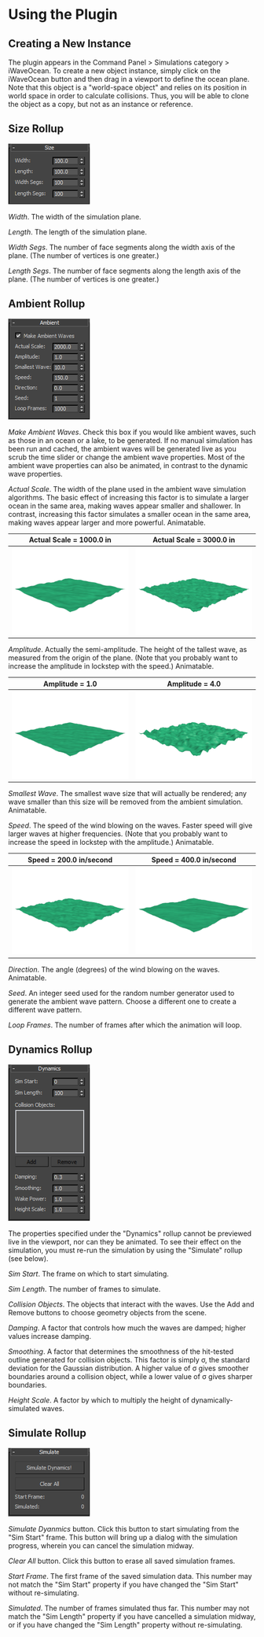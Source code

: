 ﻿Using the Plugin
================

Creating a New Instance
-----------------------
The plugin appears in the Command Panel > Simulations category > iWaveOcean.
To create a new object instance, simply click on the iWaveOcean button and then drag in a viewport to define the ocean plane.
Note that this object is a "world-space object" and relies on its position in world space in order to calculate collisions.
Thus, you will be able to clone the object as a copy, but not as an instance or reference.

Size Rollup
-----------
![Size rollup controls](size.png)

*Width*. The width of the simulation plane.

*Length*. The length of the simulation plane.

*Width Segs*. The number of face segments along the width axis of the plane. (The number of vertices is one greater.)

*Length Segs*. The number of face segments along the length axis of the plane. (The number of vertices is one greater.)

Ambient Rollup
--------------
![Ambient rollup controls](ambient.png)

*Make Ambient Waves*. Check this box if you would like ambient waves, such as those in an ocean or a lake, to be generated.
If no manual simulation has been run and cached, the ambient waves will be generated live as you scrub the time slider or change the ambient wave properties.
Most of the ambient wave properties can also be animated, in contrast to the dynamic wave properties.

*Actual Scale*. The width of the plane used in the ambient wave simulation algorithms.
The basic effect of increasing this factor is to simulate a larger ocean in the same area, making waves appear smaller and shallower.
In contrast, increasing this factor simulates a smaller ocean in the same area, making waves appear larger and more powerful.
Animatable.

Actual Scale = 1000.0 in                                             | Actual Scale = 3000.0 in
-------------------------------------------------------------------- | --------------------------------------------------------------------
![Rendered waves with actual scale = 1000.0 in](compare_scale_a.png) | ![Rendered waves with actual scale = 3000.0 in](compare_scale_b.png)

*Amplitude*. Actually the semi-amplitude.
The height of the tallest wave, as measured from the origin of the plane.
(Note that you probably want to increase the amplitude in lockstep with the speed.)
Animatable.

Amplitude = 1.0                                                 | Amplitude = 4.0
--------------------------------------------------------------- | ---------------------------------------------------------------
![Rendered waves with amplitude = 1.0](compare_amplitude_a.png) | ![Rendered waves with amplitude = 4.0](compare_amplitude_b.png)

*Smallest Wave*. The smallest wave size that will actually be rendered; any wave smaller than this size will be removed from the ambient simulation.
Animatable.

*Speed*. The speed of the wind blowing on the waves.
Faster speed will give larger waves at higher frequencies.
(Note that you probably want to increase the speed in lockstep with the amplitude.)
Animatable.

Speed = 200.0 in/second                                        | Speed = 400.0 in/second
-------------------------------------------------------------- | --------------------------------------------------------------
![Rendered waves with speed = 200.0 in/s](compare_speed_a.png) | ![Rendered waves with speed = 400.0 in/s](compare_speed_b.png)

*Direction*. The angle (degrees) of the wind blowing on the waves.
Animatable.

*Seed*. An integer seed used for the random number generator used to generate the ambient wave pattern.
Choose a different one to create a different wave pattern.

*Loop Frames*. The number of frames after which the animation will loop.

Dynamics Rollup
---------------
![Dynamics rollup controls](dynamics.png)

The properties specified under the "Dynamics" rollup cannot be previewed live in the viewport, nor can they be animated.
To see their effect on the simulation, you must re-run the simulation by using the "Simulate" rollup (see below).

*Sim Start*. The frame on which to start simulating.

*Sim Length*. The number of frames to simulate.

*Collision Objects*. The objects that interact with the waves.
Use the Add and Remove buttons to choose geometry objects from the scene.

*Damping*. A factor that controls how much the waves are damped; higher values increase damping.

*Smoothing*. A factor that determines the smoothness of the hit-tested outline generated for collision objects.
This factor is simply σ, the standard deviation for the Gaussian distribution.
A higher value of σ gives smoother boundaries around a collision object, while a lower value of σ gives sharper boundaries.

*Height Scale*. A factor by which to multiply the height of dynamically-simulated waves.

Simulate Rollup
---------------
![Simulate rollup controls](simulate.png)

*Simulate Dyanmics* button. Click this button to start simulating from the "Sim Start" frame.
This button will bring up a dialog with the simulation progress, wherein you can cancel the simulation midway.

*Clear All* button. Click this button to erase all saved simulation frames.

*Start Frame*. The first frame of the saved simulation data.
This number may not match the "Sim Start" property if you have changed the "Sim Start" without re-simulating.

*Simulated*. The number of frames simulated thus far.
This number may not match the "Sim Length" property if you have cancelled a simulation midway, or if you have changed the "Sim Length" property without re-simulating.
